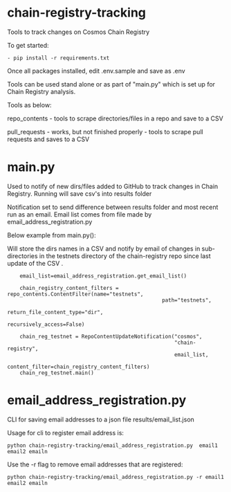 # chain-registry-tracking
 Tools to track changes on Cosmos Chain Registry

To get started:
~~~
- pip install -r requirements.txt 
~~~

Once all packages installed, edit .env.sample and save as .env 

Tools can be used stand alone or as part of "main.py" which is set up for Chain Registry analysis. 

Tools as below:

repo_contents - tools to scrape directories/files in a repo and save to a CSV 

pull_requests - works, but not finished properly -  tools to scrape pull requests and saves to a CSV

# main.py 
Used to notify of new dirs/files added to GitHub to track changes in Chain Registry. 
Running will save csv's into results folder

Notification set to send difference between results folder and most recent run as an email.
Email list comes from file made by email_address_registration.py

Below example from main.py(): 

Will store the dirs names in a CSV and notify by email of changes in sub-directories in the testnets directory of the chain-registry repo since last update of the CSV . 

~~~
    email_list=email_address_registration.get_email_list()
    
    chain_registry_content_filters = repo_contents.ContentFilter(name="testnets",
                                                  path="testnets",
                                                  return_file_content_type="dir",
                                                  recursively_access=False)
                                                  
    chain_reg_testnet = RepoContentUpdateNotification("cosmos",
                                                      "chain-registry",
                                                      email_list,
                                                      content_filter=chain_registry_content_filters)
    chain_reg_testnet.main()
~~~

#   email_address_registration.py 

CLI for saving email addresses to a json file
results/email_list.json

Usage for cli to register email address is: 
~~~
python chain-registry-tracking/email_address_registration.py  email1 email2 emailn
~~~

Use the -r flag to remove email addresses that are registered: 
~~~
python chain-registry-tracking/email_address_registration.py -r email1 email2 emailn
~~~

